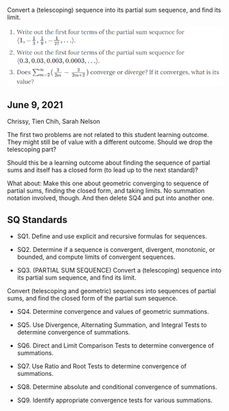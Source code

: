 Convert a (telescoping) sequence into its partial sum sequence, and find its limit.

![](.SQ3.md.upload/paste-0.7120942497134111)

## June 9, 2021
Chrissy, Tien Chih, Sarah Nelson

The first two problems are not related to this student learning outcome. They might still be of value with a different outcome. Should we drop the telescoping part?

Should this be a learning outcome about finding the sequence of partial sums and itself has a closed form (to lead up to the next standard)?

What about: Make this one about geometric converging to sequence of partial sums, finding the closed form, and taking limits. No summation notation involved, though.  And then delete SQ4 and put into another one.

## SQ Standards

 - SQ1. Define and use explicit and recursive formulas for sequences.

 - SQ2. Determine if a sequence is convergent, divergent, monotonic, or bounded, and compute limits of convergent sequences.
 
 - SQ3. (PARTIAL SUM SEQUENCE) Convert a (telescoping) sequence into its partial sum sequence, and find its limit.
 
 Convert (telescoping and geometric) sequences into sequences of partial sums, and find the closed form of the partial sum sequence.
 
 - SQ4. Determine convergence and values of geometric summations.
 
 - SQ5. Use Divergence, Alternating Summation, and Integral Tests to determine convergence of summations.
 
 - SQ6. Direct and Limit Comparison Tests to determine convergence of summations.
 
 - SQ7. Use Ratio and Root Tests to determine convergence of summations.
 
 - SQ8. Determine absolute and conditional convergence of summations.
 
 - SQ9. Identify appropriate convergence tests for various summations.